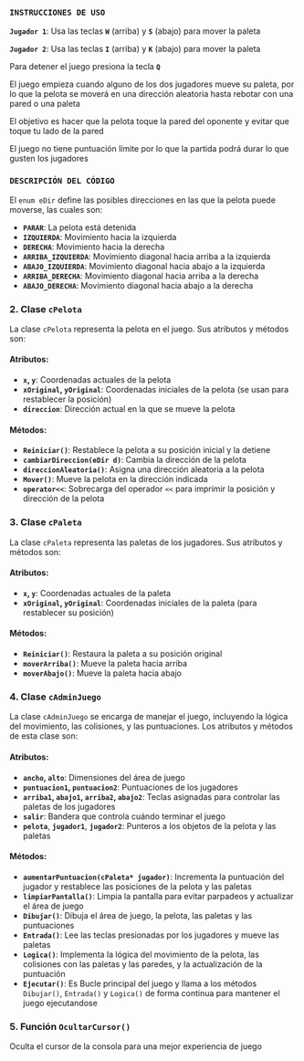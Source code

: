 ### `INSTRUCCIONES DE USO`
**`Jugador 1`**: Usa las teclas **`W`** (arriba) y **`S`** (abajo) para mover la paleta

**`Jugador 2`**: Usa las teclas **`I`** (arriba) y **`K`** (abajo) para mover la paleta

Para detener el juego presiona la tecla **`Q`**

El juego empieza cuando alguno de los dos jugadores mueve su paleta, por lo que la pelota se moverá en una dirección aleatoria hasta rebotar con una pared o una paleta

El objetivo es hacer que la pelota toque la pared del oponente y evitar que toque tu lado de la pared

El juego no tiene puntuación límite por lo que la partida podrá durar lo que gusten los jugadores


### `DESCRIPCIÓN DEL CÓDIGO`

El `enum eDir` define las posibles direcciones en las que la pelota puede moverse, las cuales son:

- **`PARAR`**: La pelota está detenida
- **`IZQUIERDA`**: Movimiento hacia la izquierda
- **`DERECHA`**: Movimiento hacia la derecha
- **`ARRIBA_IZQUIERDA`**: Movimiento diagonal hacia arriba a la izquierda
- **`ABAJO_IZQUIERDA`**: Movimiento diagonal hacia abajo a la izquierda
- **`ARRIBA_DERECHA`**: Movimiento diagonal hacia arriba a la derecha
- **`ABAJO_DERECHA`**: Movimiento diagonal hacia abajo a la derecha


### 2. Clase `cPelota`

La clase `cPelota` representa la pelota en el juego. Sus atributos y métodos son:

#### Atributos:
- **`x`, `y`**: Coordenadas actuales de la pelota
- **`xOriginal`, `yOriginal`**: Coordenadas iniciales de la pelota (se usan para restablecer la posición)
- **`direccion`**: Dirección actual en la que se mueve la pelota

#### Métodos:
- **`Reiniciar()`**: Restablece la pelota a su posición inicial y la detiene
- **`cambiarDireccion(eDir d)`**: Cambia la dirección de la pelota
- **`direccionAleatoria()`**: Asigna una dirección aleatoria a la pelota
- **`Mover()`**: Mueve la pelota en la dirección indicada
- **`operator<<`**: Sobrecarga del operador `<<` para imprimir la posición y dirección de la pelota

### 3. Clase `cPaleta`

La clase `cPaleta` representa las paletas de los jugadores. Sus atributos y métodos son:

#### Atributos:
- **`x`, `y`**: Coordenadas actuales de la paleta
- **`xOriginal`, `yOriginal`**: Coordenadas iniciales de la paleta (para restablecer su posición)

#### Métodos:
- **`Reiniciar()`**: Restaura la paleta a su posición original
- **`moverArriba()`**: Mueve la paleta hacia arriba
- **`moverAbajo()`**: Mueve la paleta hacia abajo

### 4. Clase `cAdminJuego`

La clase `cAdminJuego` se encarga de manejar el juego, incluyendo la lógica del movimiento, las colisiones, y las puntuaciones. Los atributos y métodos de esta clase son:

#### Atributos:
- **`ancho`, `alto`**: Dimensiones del área de juego
- **`puntuacion1`, `puntuacion2`**: Puntuaciones de los jugadores
- **`arriba1`, `abajo1`, `arriba2`, `abajo2`**: Teclas asignadas para controlar las paletas de los jugadores
- **`salir`**: Bandera que controla cuándo terminar el juego
- **`pelota`**, **`jugador1`**, **`jugador2`**: Punteros a los objetos de la pelota y las paletas

#### Métodos:
- **`aumentarPuntuacion(cPaleta* jugador)`**: Incrementa la puntuación del jugador y restablece las posiciones de la pelota y las paletas
- **`limpiarPantalla()`**: Limpia la pantalla para evitar parpadeos y actualizar el área de juego
- **`Dibujar()`**: Dibuja el área de juego, la pelota, las paletas y las puntuaciones
- **`Entrada()`**: Lee las teclas presionadas por los jugadores y mueve las paletas
- **`Logica()`**: Implementa la lógica del movimiento de la pelota, las colisiones con las paletas y las paredes, y la actualización de la puntuación
- **`Ejecutar()`**: Es Bucle principal del juego y llama a los métodos `Dibujar()`, `Entrada()` y `Logica()` de forma continua para mantener el juego ejecutandose

### 5. Función `OcultarCursor()`

Oculta el cursor de la consola para una mejor experiencia de juego






